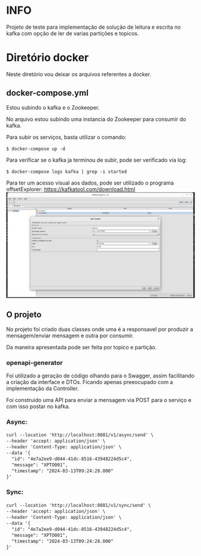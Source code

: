 # INFO

Projeto de teste para implementação de solução de leitura e escrita no kafka com opção de ler de varias partições e topicos.

# Diretório docker

Neste diretório vou deixar os arquivos referentes a docker.

## docker-compose.yml

Estou subindo o kafka e o Zookeeper.

No arquivo estou subindo uma instancia do Zookeeper para consumir do kafka.


Para subir os serviços, basta utilizar o comando:
``` 
$ docker-compose up -d
```
Para verificar se o kafka ja terminou de subir, pode ser verificado via log:
```
$ docker-compose logs kafka | grep -i started
```
Para ter um acesso visual aos dados, pode ser utilizado o programa offsetExplorer:
https://kafkatool.com/download.html
![offSetExplorer.png](util/offsetExplorerConfig.png)

## O projeto 

No projeto foi criado duas classes onde uma é a responsavel por produzir a mensagem/enviar mensagem e outra por consumir.

Da maneira apresentada pode ser feita por topico e partição.

### openapi-generator

Foi utilizado a geração de código olhando para o Swagger, assim facilitando a criação da interface e DTOs. 
Ficando apenas preeocupado com a implementação da Controller.

Foi construido uma API para enviar a mensagem via POST para o serviço e com isso postar no kafka.

### Async:

```
curl --location 'http://localhost:8081/v1/async/send' \
--header 'accept: application/json' \
--header 'Content-Type: application/json' \
--data '{
  "id": "4e7a2ee9-d044-41dc-8516-43948224d5c4",
  "message": "XPTO001",
  "timestamp": "2024-03-13T09:24:28.000"
}'
```
### Sync:

```
curl --location 'http://localhost:8081/v1/sync/send' \
--header 'accept: application/json' \
--header 'Content-Type: application/json' \
--data '{
  "id": "4e7a2ee9-d044-41dc-8516-43948224d5c4",
  "message": "XPTO001",
  "timestamp": "2024-03-13T09:24:28.000"
}'
```